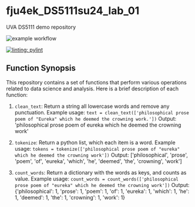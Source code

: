 # fju4ek_DS5111su24_lab_01
UVA DS5111 demo repository

![example workflow](https://github.com/ohashin2G/fju4ek_DS5111su24_lab_01/actions/workflows/validations.yml/badge.svg?branch=week4/testing_word_processors)

[![linting: pylint](https://img.shields.io/badge/linting-pylint-yellowgreen)](https://github.com/pylint-dev/pylint)

## Function Synopsis

This repository contains a set of functions that perform various operations related to data science and analysis. Here is a brief description of each function:

1. `clean_text`: Return a string all lowercase words and remove any punctuation.
	Example usage: `text = clean_text(['philosophical prose poem of "Eureka" which he deemed the crowning work.'])`
	Output: 'philosophical prose poem of eureka which he deemed the crowning work'

2. `tokenize`: Return a python list, which each item is a word.
	Example usage: `tokens = tokenize(['philosophical prose poem of "eureka" which he deemed the crowning work'])`
	Output: ['philosophical', 'prose', 'poem', 'of', 'eureka', 'which', 'he', 'deemed', 'the', 'crowning', 'work']

3. `count_words`: Return a dictionary with the words as keys, and counts as value.
	Example usage: `count_words = count_words(['philosophical prose poem of "eureka" which he deemed the crowning work'])`
	Output: {'philosophical': 1, 'prose': 1, 'poem': 1, 'of': 1, 'eureka': 1, 'which': 1, 'he': 1, 'deemed': 1, 'the': 1, 'crowning': 1, 'work': 1}

